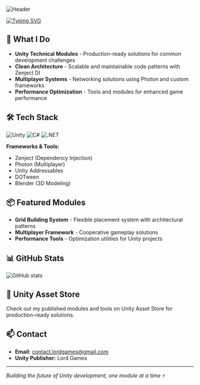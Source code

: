 ![Header](https://capsule-render.vercel.app/api?type=waving&color=0:667eea,100:764ba2&height=300&section=header&text=Lord%20Games&fontSize=90&fontAlignY=38&desc=Unity%20Developer%20%7C%20Technical%20Modules&descAlignY=51&descAlign=62)

[![Typing SVG](https://readme-typing-svg.herokuapp.com?font=Fira+Code&pause=1000&color=667EEA&width=435&lines=Unity+Technical+Modules;Clean+Architecture+Solutions;Multiplayer+Frameworks;Performance+Optimization)](https://git.io/typing-svg)

## 🚀 What I Do
- **Unity Technical Modules** - Production-ready solutions for common development challenges
- **Clean Architecture** - Scalable and maintainable code patterns with Zenject DI
- **Multiplayer Systems** - Networking solutions using Photon and custom frameworks
- **Performance Optimization** - Tools and modules for enhanced game performance

## 🛠️ Tech Stack
![Unity](https://img.shields.io/badge/Unity-000000?style=for-the-badge&logo=unity&logoColor=white)
![C#](https://img.shields.io/badge/C%23-239120?style=for-the-badge&logo=c-sharp&logoColor=white)
![.NET](https://img.shields.io/badge/.NET-512BD4?style=for-the-badge&logo=dotnet&logoColor=white)

**Frameworks & Tools:**
- Zenject (Dependency Injection)
- Photon (Multiplayer)
- Unity Addressables
- DOTween
- Blender (3D Modeling)

## 📦 Featured Modules
- **Grid Building System** - Flexible placement system with architectural patterns
- **Multiplayer Framework** - Cooperative gameplay solutions
- **Performance Tools** - Optimization utilities for Unity projects

## 📊 GitHub Stats
![GitHub stats](https://github-readme-stats.vercel.app/api?username=ShakhzodHD&show_icons=true&theme=dark&hide_border=true)

## 🎯 Unity Asset Store
Check out my published modules and tools on Unity Asset Store for production-ready solutions.

## 📫 Contact
- **Email:** contact.lordgames@gmail.com
- **Unity Publisher:** Lord Games

---
*Building the future of Unity development, one module at a time* ⚡
